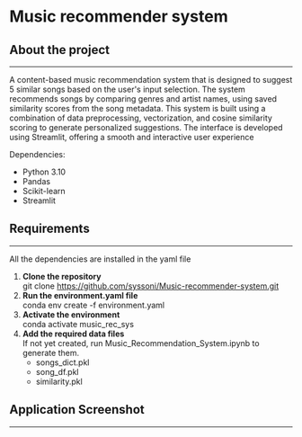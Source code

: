 # Music recommender system
## About the project
---
A content-based music recommendation system that is designed to suggest 5 similar songs based on the user's input selection. The system recommends songs by comparing genres and artist names, using saved similarity scores from the song metadata. This system is built using a combination of data preprocessing, vectorization, and cosine similarity scoring to generate personalized suggestions. The interface is developed using Streamlit, offering a smooth and interactive user experience

Dependencies:
- Python 3.10
- Pandas
- Scikit-learn
- Streamlit

## Requirements
---
All the dependencies are installed in the yaml file<br/>
1. **Clone the repository**<br/>
   git clone https://github.com/syssoni/Music-recommender-system.git<br/>
2. **Run the environment.yaml file**<br/>
  conda env create -f environment.yaml<br/>
3. **Activate the environment**<br/>
  conda activate music_rec_sys
4. **Add the required data files**<br/>
   If not yet created, run Music_Recommendation_System.ipynb to generate them.<br/>
    - songs_dict.pkl
    - song_df.pkl
    - similarity.pkl
   
## Application Screenshot
---


  

